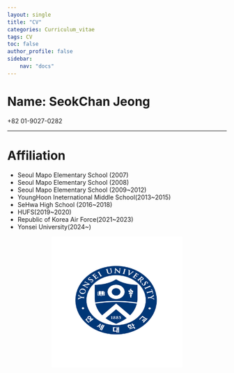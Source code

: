 ```yaml
---
layout: single
title: "CV"
categories: Curriculum_vitae
tags: CV
toc: false
author_profile: false
sidebar:
    nav: "docs"
---
```


# Name: SeokChan Jeong
+82 01-9027-0282
____

# Affiliation

- Seoul Mapo Elementary School (2007)
- Seoul Mapo Elementary School (2008)
- Seoul Mapo Elementary School (2009~2012)
- YoungHoon Ineternational Middle School(2013~2015)
- SeHwa High School (2016~2018)
- HUFS(2019~2020)
- Republic of Korea Air Force(2021~2023)
- Yonsei University(2024~)

<center><img src="/images/기본형_심볼-01.jpg" width="300" height="300"></center>
